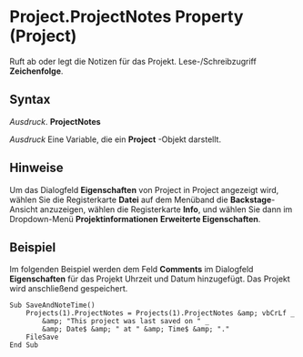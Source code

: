 
# Project.ProjectNotes Property (Project)

Ruft ab oder legt die Notizen für das Projekt. Lese-/Schreibzugriff  **Zeichenfolge**.


## Syntax

 _Ausdruck_. **ProjectNotes**

 _Ausdruck_ Eine Variable, die ein **Project** -Objekt darstellt.


## Hinweise

Um das Dialogfeld  **Eigenschaften** von Project in Project angezeigt wird, wählen Sie die Registerkarte **Datei** auf dem Menüband die **Backstage**-Ansicht anzuzeigen, wählen die Registerkarte  **Info**, und wählen Sie dann im Dropdown-Menü  **Projektinformationen** **Erweiterte Eigenschaften**.


## Beispiel

Im folgenden Beispiel werden dem Feld  **Comments** im Dialogfeld **Eigenschaften** für das Projekt Uhrzeit und Datum hinzugefügt. Das Projekt wird anschließend gespeichert.


```
Sub SaveAndNoteTime() 
    Projects(1).ProjectNotes = Projects(1).ProjectNotes &amp; vbCrLf _ 
        &amp; "This project was last saved on " _ 
        &amp; Date$ &amp; " at " &amp; Time$ &amp; "." 
    FileSave 
End Sub
```

